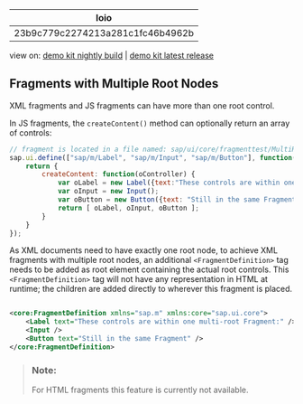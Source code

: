 <!-- loio23b9c779c2274213a281c1fc46b4962b -->

| loio |
| -----|
| 23b9c779c2274213a281c1fc46b4962b |

<div id="loio">

view on: [demo kit nightly build](https://sdk.openui5.org/nightly/#/topic/23b9c779c2274213a281c1fc46b4962b) | [demo kit latest release](https://sdk.openui5.org/topic/23b9c779c2274213a281c1fc46b4962b)</div>

## Fragments with Multiple Root Nodes

XML fragments and JS fragments can have more than one root control.

In JS fragments, the `createContent()` method can optionally return an array of controls:

```js
// fragment is located in a file named: sap/ui/core/fragmenttest/MultiRootFragment.fragment.js,
sap.ui.define(["sap/m/Label", "sap/m/Input", "sap/m/Button"], function(Label, Input, Button) {
    return {
        createContent: function(oController) {
            var oLabel = new Label({text:"These controls are within one multi-root Fragment:"});
            var oInput = new Input();
            var oButton = new Button({text: "Still in the same Fragment"});
            return [ oLabel, oInput, oButton ];
        }
    }
});
```

As XML documents need to have exactly one root node, to achieve XML fragments with multiple root nodes, an additional `<FragmentDefinition>` tag needs to be added as root element containing the actual root controls. This `<FragmentDefinition>` tag will not have any representation in HTML at runtime; the children are added directly to wherever this fragment is placed.

```xml

<core:FragmentDefinition xmlns="sap.m" xmlns:core="sap.ui.core">
    <Label text="These controls are within one multi-root Fragment:" />
    <Input />
    <Button text="Still in the same Fragment" />
</core:FragmentDefinition>
```

> ### Note:  
> For HTML fragments this feature is currently not available.


